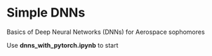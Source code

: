 # Simple DNNs
Basics of Deep Neural Networks (DNNs) for Aerospace sophomores

Use **dnns_with_pytorch.ipynb** to start
